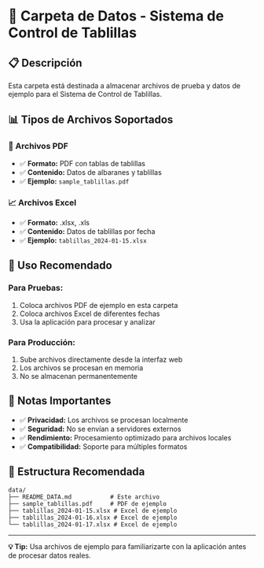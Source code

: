# 📁 Carpeta de Datos - Sistema de Control de Tablillas

## 📋 Descripción

Esta carpeta está destinada a almacenar archivos de prueba y datos de ejemplo para el Sistema de Control de Tablillas.

## 📊 Tipos de Archivos Soportados

### **📄 Archivos PDF**
- ✅ **Formato:** PDF con tablas de tablillas
- ✅ **Contenido:** Datos de albaranes y tablillas
- ✅ **Ejemplo:** `sample_tablillas.pdf`

### **📈 Archivos Excel**
- ✅ **Formato:** .xlsx, .xls
- ✅ **Contenido:** Datos de tablillas por fecha
- ✅ **Ejemplo:** `tablillas_2024-01-15.xlsx`

## 🎯 Uso Recomendado

### **Para Pruebas:**
1. Coloca archivos PDF de ejemplo en esta carpeta
2. Coloca archivos Excel de diferentes fechas
3. Usa la aplicación para procesar y analizar

### **Para Producción:**
1. Sube archivos directamente desde la interfaz web
2. Los archivos se procesan en memoria
3. No se almacenan permanentemente

## 📝 Notas Importantes

- ✅ **Privacidad:** Los archivos se procesan localmente
- ✅ **Seguridad:** No se envían a servidores externos
- ✅ **Rendimiento:** Procesamiento optimizado para archivos locales
- ✅ **Compatibilidad:** Soporte para múltiples formatos

## 🔧 Estructura Recomendada

```
data/
├── README_DATA.md           # Este archivo
├── sample_tablillas.pdf     # PDF de ejemplo
├── tablillas_2024-01-15.xlsx # Excel de ejemplo
├── tablillas_2024-01-16.xlsx # Excel de ejemplo
└── tablillas_2024-01-17.xlsx # Excel de ejemplo
```

---

**💡 Tip:** Usa archivos de ejemplo para familiarizarte con la aplicación antes de procesar datos reales.